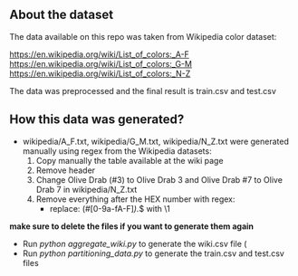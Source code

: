 ## About the dataset

The data available on this repo was taken from Wikipedia color dataset:

https://en.wikipedia.org/wiki/List_of_colors:_A-F  
https://en.wikipedia.org/wiki/List_of_colors:_G-M  
https://en.wikipedia.org/wiki/List_of_colors:_N-Z

The data was preprocessed and the final result is train.csv and test.csv

## How this data was generated?

* wikipedia/A_F.txt, wikipedia/G_M.txt, wikipedia/N_Z.txt were generated
manually using regex from the Wikipedia datasets:
	1. Copy manually the table available at the wiki page
	2. Remove header
	3. Change Olive Drab (#3) to Olive Drab 3 and Olive Drab #7 to Olive
	   Drab 7 in wikipedia/N_Z.txt
	3. Remove everything after the HEX number with regex:
		* replace: (#[0-9a-fA-F]*).*$ with \1  

**make sure to delete the files if you want to generate them again**
* Run *python aggregate_wiki.py* to generate the wiki.csv file  (
* Run *python partitioning_data.py* to generate the train.csv and
test.csv files
